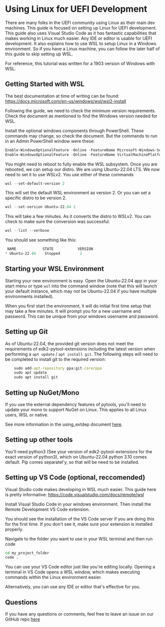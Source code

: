# Using Linux for UEFI Development

There are many folks in the UEFI community using Linux as their main dev machines.
This guide is focused on setting up Linux for UEFI development.
This guide also uses Visual Studio Code as it has fantastic capabilities that makes working in Linux much easier.
Any IDE or editor is usable for UEFI development.
It also explains how to use WSL to setup Linux in a Windows environment.
So if you have a Linux machine, you can follow the later half of this guide to skip setting up WSL.

For reference, this tutorial was written for a 1903 version of Windows with WSL.

## Getting Started with WSL

The best documentation at time of writing can be found: <https://docs.microsoft.com/en-us/windows/wsl/wsl2-install>

Following the guide, we need to check the minimum version requirements.
Check the document as mentioned to find the Windows version needed for WSL.

Install the optional windows components through PowerShell.
These commands may change, so check the document.
But the commands to run in an Admin PowerShell window were these:

``` powershell
Enable-WindowsOptionalFeature -Online -FeatureName Microsoft-Windows-Subsystem-Linux
Enable-WindowsOptionalFeature -Online -FeatureName VirtualMachinePlatform
```

You might need to reboot to fully enable the WSL subsystem.
Once you are rebooted, we can setup our distro.
We are using Ubuntu-22.04 LTS.
We now need to set it to use WSLv2.
You use either of these commands

``` powershell
wsl --set-default-version 2
```

This will set the default WSL environment as version 2.
Or you can set a specific distro to be version 2.

``` powershell
wsl --set-version Ubuntu-22.04 2
```

This will take a few minutes. As it converts the distro to WSLv2.
You can check to make sure the conversion was successful.

``` powershell
wsl --list --verbose
```

You should see something like this:

``` powershell
 NAME            STATE           VERSION
* Ubuntu-22.04    Stopped         2
```

## Starting your WSL Environment

Starting your new environment is easy.
Open the Ubuntu-22.04 app in your start menu or type `wsl` into the command window (note that this will launch your
default instance, which may not be Ubuntu-22.04 if you have multiple environments installed).

When you first start the environment, it will do initial first time setup that may take a few minutes.
It will prompt you for a new username and password.
This can be unique from your windows username and password.

## Setting up Git

As of Ubuntu-22.04, the provided git version does not meet the requirements of edk2-pytool-extensions including the
latest version when performing a `apt update` / `apt install git`. The following steps will need to be completed to
install git to the required version:

```cmd
    sudo add-apt-repository ppa:git-core/ppa
    sudo apt update
    sudo apt install git
```

## Setting up NuGet/Mono

If you use the external dependency features of pytools, you'll need to update your mono to support NuGet on Linux.
This applies to all Linux users, WSL or native.

See more information in the using_extdep document [here](https://github.com/tianocore/edk2-pytool-extensions/blob/master/docs/usability/using_extdep.md).

## Setting up other tools

You'll need python3 (See your version of edk2-pytool-extensions for the exact version of python3),
which on Ubuntu-22.04 python 3.10 comes default. Pip comes separatel'y, so that will be need to be
installed.

## Setting up VS Code (optional, reccomended)

Visual Studio code makes developing in WSL much easier.
This guide here is pretty informative: <https://code.visualstudio.com/docs/remote/wsl>

Install Visual Studio Code in your windows environment.
Then install the Remote Development VS Code extension.

You should see the installation of the VS Code server if you are doing this for the first time.
If you don't see it, make sure your extension is installed properly.

Navigate to the folder you want to use in your WSL terminal and then run code

```bash
cd my_project_folder
code .
```

You can use your VS Code editor just like you're editing locally.
Opening a terminal in VS Code opens a WSL window, which makes executing commands within the Linux environment easier.

Alternatively, you can use any IDE or editor that's effective for you.

## Questions

If you have any questions or comments, feel free to leave an issue on our GitHub repo [here](https://github.com/tianocore/edk2-pytool-extensions/issues)
